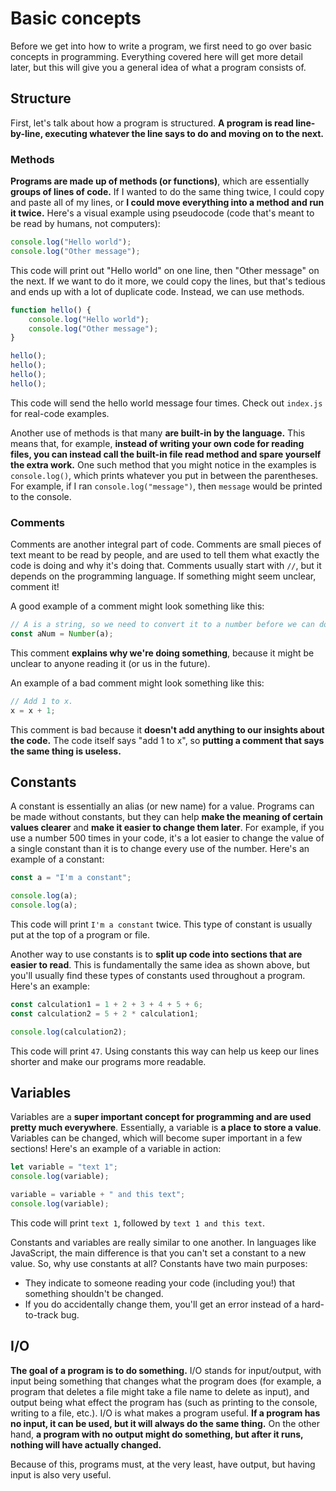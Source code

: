 # Basic concepts

Before we get into how to write a program, we first need to go over basic concepts in programming.
Everything covered here will get more detail later,
but this will give you a general idea of what a program consists of.

## Structure

First, let's talk about how a program is structured. **A program is read line-by-line, executing whatever the line says to do and moving on to the next.**

### Methods

**Programs are made up of methods (or functions)**, which are essentially **groups of lines of code.** If I wanted to do the same thing twice, I could copy and paste all of my lines, or **I could move everything into a method and run it twice.** Here's a visual example using pseudocode (code that's meant to be read by humans, not computers):

```js
console.log("Hello world");
console.log("Other message");
```

This code will print out "Hello world" on one line, then "Other message" on the next.
If we want to do it more, we could copy the lines, but that's tedious and ends up with a lot of duplicate code.
Instead, we can use methods.

```js
function hello() {
    console.log("Hello world");
    console.log("Other message");
}

hello();
hello();
hello();
hello();
```

This code will send the hello world message four times. Check out `index.js` for real-code examples.

Another use of methods is that many **are built-in by the language.**
This means that, for example, **instead of writing your own code for reading files,
you can instead call the built-in file read method and spare yourself the extra work.**
One such method that you might notice in the examples is `console.log()`,
which prints whatever you put in between the parentheses.
For example, if I ran `console.log("message")`, then `message` would be printed to the console.

### Comments

Comments are another integral part of code.
Comments are small pieces of text meant to be read by people,
and are used to tell them what exactly the code is doing and why it's doing that.
Comments usually start with `//`, but it depends on the programming language.
If something might seem unclear, comment it!

A good example of a comment might look something like this:

```js
// A is a string, so we need to convert it to a number before we can do math on it.
const aNum = Number(a);
```

This comment **explains why we're doing something**,
because it might be unclear to anyone reading it (or us in the future).

An example of a bad comment might look something like this:

```js
// Add 1 to x.
x = x + 1;
```

This comment is bad because it **doesn't add anything to our insights about the code.** The code itself says "add 1 to x", so **putting a comment that says the same thing is useless.**

## Constants

A constant is essentially an alias (or new name) for a value.
Programs can be made without constants,
but they can help **make the meaning of certain values clearer** and **make it easier to change them later**.
For example, if you use a number 500 times in your code,
it's a lot easier to change the value of a single constant than it is to change every use of the number.
Here's an example of a constant:

```js
const a = "I'm a constant";

console.log(a);
console.log(a);
```

This code will print `I'm a constant` twice. This type of constant is usually put at the top of a program or file.

Another way to use constants is to **split up code into sections that are easier to read**.
This is fundamentally the same idea as shown above,
but you'll usually find these types of constants used throughout a program.
Here's an example:

```js
const calculation1 = 1 + 2 + 3 + 4 + 5 + 6;
const calculation2 = 5 + 2 * calculation1;

console.log(calculation2);
```

This code will print `47`.
Using constants this way can help us keep our lines shorter and make our programs more readable.

## Variables

Variables are a **super important concept for programming and are used pretty much everywhere**.
Essentially, a variable is **a place to store a value**.
Variables can be changed, which will become super important in a few sections!
Here's an example of a variable in action:

```js
let variable = "text 1";
console.log(variable);

variable = variable + " and this text";
console.log(variable);
```

This code will print `text 1`, followed by `text 1 and this text`.

Constants and variables are really similar to one another.
In languages like JavaScript, the main difference is that you can't set a constant to a new value.
So, why use constants at all?
Constants have two main purposes:

-   They indicate to someone reading your code (including you!) that something shouldn't be changed.
-   If you do accidentally change them, you'll get an error instead of a hard-to-track bug.

## I/O

**The goal of a program is to do something.** I/O stands for input/output, with input being something that changes what the program does (for example, a program that deletes a file might take a file name to delete as input), and output being what effect the program has (such as printing to the console, writing to a file, etc.). I/O is what makes a program useful. **If a program has no input, it can be used, but it will always do the same thing.** On the other hand, **a program with no output might do something, but after it runs, nothing will have actually changed.**

Because of this, programs must, at the very least, have output, but having input is also very useful.
